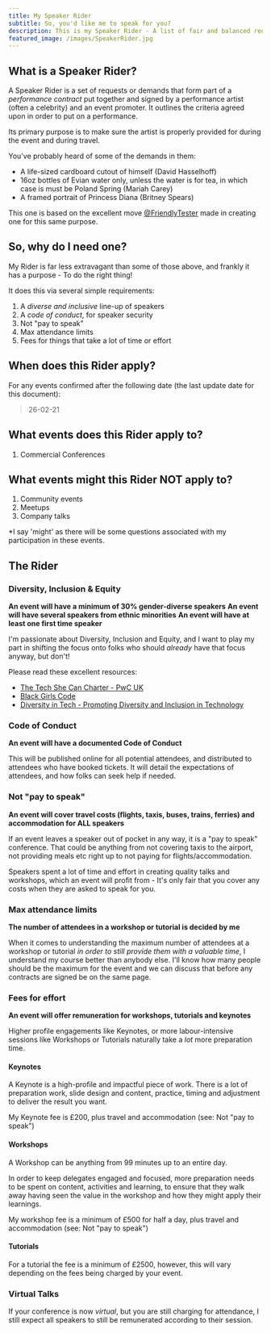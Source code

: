 ```yaml
---
title: My Speaker Rider
subtitle: So, you'd like me to speak for you?
description: This is my Speaker Rider - A list of fair and balanced requirements I have in order to speak for you.
featured_image: /images/SpeakerRider.jpg
---
```



## What is a Speaker Rider?

A Speaker Rider is a set of requests or demands that form part of a _performance contract_ put together and signed by a performance artist (often a celebrity) and an event promoter. It outlines the criteria agreed upon in order to put on a performance.

Its primary purpose is to make sure the artist is properly provided for during the event and during travel.

You've probably heard of some of the demands in them:

- A life-sized cardboard cutout of himself (David Hasselhoff)
- 16oz bottles of Evian water only, unless the water is for tea, in which case is must be Poland Spring (Mariah Carey)
- A framed portrait of Princess Diana (Britney Spears)

This one is based on the excellent move [@FriendlyTester](https://twitter.com/FriendlyTester) made in creating one for this same purpose.

## So, why do I need one?

My Rider is far less extravagant than some of those above, and frankly it has a purpose - To do the right thing!

It does this via several simple requirements:

1. A _diverse and inclusive_ line-up of speakers
2. A _code of conduct_, for speaker security
3. Not "pay to speak"
4. Max attendance limits
5. Fees for things that take a lot of time or effort

## When does this Rider apply?

For any events confirmed after the following date (the last update date for this document):

> 26-02-21

## What events does this Rider apply to?

1. Commercial Conferences

## What events might this Rider NOT apply to?

1. Community events
2. Meetups
3. Company talks

*I say 'might' as there will be some questions associated with my participation in these events.

## The Rider

### Diversity, Inclusion & Equity

**An event will have a minimum of 30% gender-diverse speakers**
**An event will have several speakers from ethnic minorities**
**An event will have at least one first time speaker**

I'm passionate about Diversity, Inclusion and Equity, and I want to play my part in shifting the focus onto folks who should _already_ have that focus anyway, but don't!

Please read these excellent resources:

- [The Tech She Can Charter - PwC UK](https://www.pwc.co.uk/who-we-are/women-in-technology/tech-she-can-charter.html)
- [Black Girls Code](https://www.blackgirlscode.com/)
- [Diversity in Tech - Promoting Diversity and Inclusion in Technology](https://www.diversityintech.co.uk/)

### Code of Conduct

**An event will have a documented Code of Conduct**

This will be published online for all potential attendees, and distributed to attendees who have booked tickets. It will detail the expectations of attendees, and how folks can seek help if needed.

### Not "pay to speak"

**An event will cover travel costs (flights, taxis, buses, trains, ferries) and accommodation for ALL speakers**

If an event leaves a speaker out of pocket in any way, it is a "pay to speak" conference. That could be anything from not covering taxis to the airport, not providing meals etc right up to not paying for flights/accommodation.

Speakers spent a lot of time and effort in creating quality talks and workshops, which an event will profit from - It's only fair that you cover any costs when they are asked to speak for you.

### Max attendance limits

**The number of attendees in a workshop or tutorial is decided by me**

When it comes to understanding the maximum number of attendees at a workshop or tutorial _in order to still provide them with a valuable time_, I understand my course better than anybody else. I'll know how many people should be the maximum for the event and we can discuss that before any contracts are signed be on the same page.

### Fees for effort

**An event will offer remuneration for workshops, tutorials and keynotes**

Higher profile engagements like Keynotes, or more labour-intensive sessions like Workshops or Tutorials naturally take a _lot_ more preparation time.

#### Keynotes

A Keynote is a high-profile and impactful piece of work. There is a lot of preparation work, slide design and content, practice, timing and adjustment to deliver the result you want.

My Keynote fee is £200, plus travel and accommodation (see: Not "pay to speak")

#### Workshops

A Workshop can be anything from 99 minutes up to an entire day.

In order to keep delegates engaged and focused, more preparation needs to be spent on content, activities and learning, to ensure that they walk away having seen the value in the workshop and how they might apply their learnings.

My workshop fee is a minimum of £500 for half a day, plus travel and accommodation (see: Not "pay to speak")

#### Tutorials

For a tutorial the fee is a minimum of £2500, however, this will vary depending on the fees being charged by your event.

### Virtual Talks

If your conference is now _virtual_, but you are still charging for attendance, I still expect all speakers to still be remunerated according to their session.
